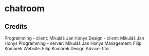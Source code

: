 # chatroom

## Credits
Programming - client: Mikuláš Jan Honys
Design - client: Mikuláš Jan Honys
Programming - server: Mikuláš Jan Honys
Management: Filip Komárek
Website: Filip Komárek
Design Advice: titor
